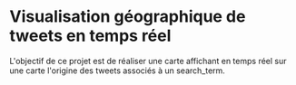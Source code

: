# Visualisation géographique de tweets en temps réel

L'objectif de ce projet est de réaliser une carte affichant en temps réel sur une carte l'origine des tweets associés à un search_term.